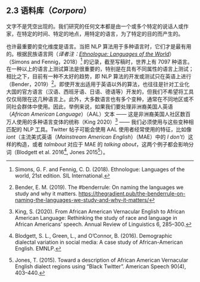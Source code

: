 ## 2.3 语料库（*Corpora*）

文字不是凭空出现的。我们研究的任何文本都是由一个或多个特定的说话人或作家，在特定的时间、特定的地点，用特定的语言，为了特定的目的而产生的。

也许最重要的变化维度是语言。当把 NLP 算法用于多种语言时，它们才是最有用的。根据民族语言网（*译者注：[Ethnologue: Languages of the World](https://www.ethnologue.com/)*）（Simons and Fennig，2018）[^1] 的记录，截至写稿时，世界上有 7097 种语言。在一种以上的语言上测试算法是很重要的，特别是在具有不同属性的语言上测试；相比之下，目前有一种不太好的趋势，即 NLP 算法的开发或测试只在英语上进行（Bender，2019）[^2]。即使开发出适用于英语以外的算法，也往往是针对工业化大国的官方语言（汉语、西班牙语、日语、德语等）开发的，但我们不希望将工具仅仅局限在这几种语言上。此外，大多数语言也有多个变种，通常在不同地区或不同社会群体中使用。因此，举例来说，如果我们要处理非洲裔美国人英语（*African American Language*）（AAL）文本 —— 这是非洲裔美国人社区数百万人使用的多种语言变体的统称（King 2020）[^3] —— 我们必须使用与这些变种相匹配的 NLP 工具。Twitter 帖子可能会使用 AAL 使用者经常使用的特征，比如像 *iont*（主流美式英语（*Mainstream American English*）（MAE）中的 *I don't*）这样的构造，或者 *talmbout* 对应于 MAE 的 *talking about*，这两个例子都会影响分词（Blodgett et al. 2016[^4], Jones 2015[^5]）。

[^1]: Simons, G. F. and Fennig, C. D. (2018). Ethnologue: Languages of the world, 21st edition. SIL International.  
[^2]: Bender, E. M. (2019). The #benderrule: On naming the languages we study and why it matters. https://thegradient.pub/the-benderrule-on-naming-the-languages-we-study-and-why-it-matters/  
[^3]: King, S. (2020). From African American Vernacular English to African American Language: Rethinking the study of race and language in African Americans’ speech. Annual Review of Linguistics 6, 285–300.   
[^4]: Blodgett, S. L., Green, L., and O’Connor, B. (2016). Demographic dialectal variation in social media: A case study of African-American English. EMNLP.  
[^5]: Jones, T. (2015). Toward a description of African American Vernacular English dialect regions using “Black Twitter”. American Speech 90(4), 403–440.

